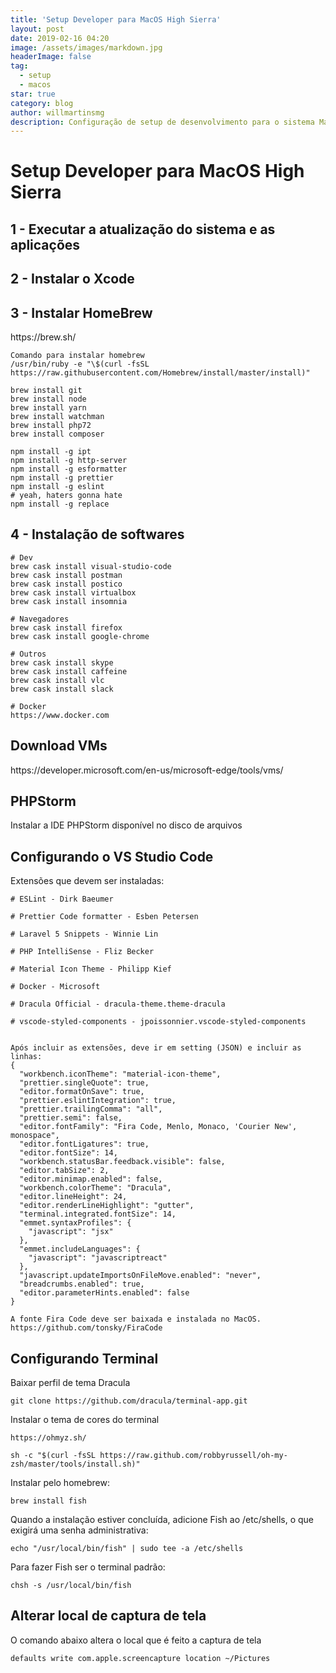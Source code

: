 ```yaml
---
title: 'Setup Developer para MacOS High Sierra'
layout: post
date: 2019-02-16 04:20
image: /assets/images/markdown.jpg
headerImage: false
tag:
  - setup
  - macos
star: true
category: blog
author: willmartinsmg
description: Configuração de setup de desenvolvimento para o sistema Mac OS High Sierra
---
```


<h1>Setup Developer para MacOS High Sierra</h1>

<h2>1 - Executar a atualização do sistema e as aplicações</h2>

<h2>2 - Instalar o Xcode</h2>

<h2>3 - Instalar HomeBrew</h2>
https://brew.sh/

```
Comando para instalar homebrew
/usr/bin/ruby -e "\$(curl -fsSL https://raw.githubusercontent.com/Homebrew/install/master/install)"

brew install git
brew install node
brew install yarn
brew install watchman
brew install php72
brew install composer

npm install -g ipt
npm install -g http-server
npm install -g esformatter
npm install -g prettier
npm install -g eslint
# yeah, haters gonna hate
npm install -g replace
```

<h2>4 - Instalação de softwares</h2>

```
# Dev
brew cask install visual-studio-code
brew cask install postman
brew cask install postico
brew cask install virtualbox
brew cask install insomnia

# Navegadores
brew cask install firefox
brew cask install google-chrome

# Outros
brew cask install skype
brew cask install caffeine
brew cask install vlc
brew cask install slack

# Docker
https://www.docker.com

```

<h2>Download VMs</h2>
https://developer.microsoft.com/en-us/microsoft-edge/tools/vms/

<h2>PHPStorm</h2>
Instalar a IDE PHPStorm disponível no disco de arquivos

<h2>Configurando o VS Studio Code</h2>
Extensões que devem ser instaladas:

```
# ESLint - Dirk Baeumer

# Prettier Code formatter - Esben Petersen

# Laravel 5 Snippets - Winnie Lin

# PHP IntelliSense - Fliz Becker

# Material Icon Theme - Philipp Kief

# Docker - Microsoft

# Dracula Official - dracula-theme.theme-dracula

# vscode-styled-components - jpoissonnier.vscode-styled-components


Após incluir as extensões, deve ir em setting (JSON) e incluir as linhas:
{
  "workbench.iconTheme": "material-icon-theme",
  "prettier.singleQuote": true,
  "editor.formatOnSave": true,
  "prettier.eslintIntegration": true,
  "prettier.trailingComma": "all",
  "prettier.semi": false,
  "editor.fontFamily": "Fira Code, Menlo, Monaco, 'Courier New', monospace",
  "editor.fontLigatures": true,
  "editor.fontSize": 14,
  "workbench.statusBar.feedback.visible": false,
  "editor.tabSize": 2,
  "editor.minimap.enabled": false,
  "workbench.colorTheme": "Dracula",
  "editor.lineHeight": 24,
  "editor.renderLineHighlight": "gutter",
  "terminal.integrated.fontSize": 14,
  "emmet.syntaxProfiles": {
    "javascript": "jsx"
  },
  "emmet.includeLanguages": {
    "javascript": "javascriptreact"
  },
  "javascript.updateImportsOnFileMove.enabled": "never",
  "breadcrumbs.enabled": true,
  "editor.parameterHints.enabled": false
}

A fonte Fira Code deve ser baixada e instalada no MacOS. https://github.com/tonsky/FiraCode

```

<h2>Configurando Terminal</h2>

Baixar perfil de tema Dracula

```
git clone https://github.com/dracula/terminal-app.git
```

Instalar o tema de cores do terminal

```
https://ohmyz.sh/

sh -c "$(curl -fsSL https://raw.github.com/robbyrussell/oh-my-zsh/master/tools/install.sh)"
```

Instalar pelo homebrew:

```
brew install fish
```

Quando a instalação estiver concluída, adicione Fish ao /etc/shells, o que exigirá uma senha administrativa:

```
echo "/usr/local/bin/fish" | sudo tee -a /etc/shells
```

Para fazer Fish ser o terminal padrão:

```
chsh -s /usr/local/bin/fish
```

<h2>Alterar local de captura de tela</h2>
O comando abaixo altera o local que é feito a captura de tela

```
defaults write com.apple.screencapture location ~/Pictures
```
